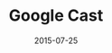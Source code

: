 ---
layout: site
title: "Google Cast"
date: 2015-07-25
categories: [google]
version: 1.5.9
major: 1
minor: 5
patch: 9
slug: google-cast
link: https://www.google.com/cast/
submitter: lpolepeddi
permalink: /sites/:slug
---